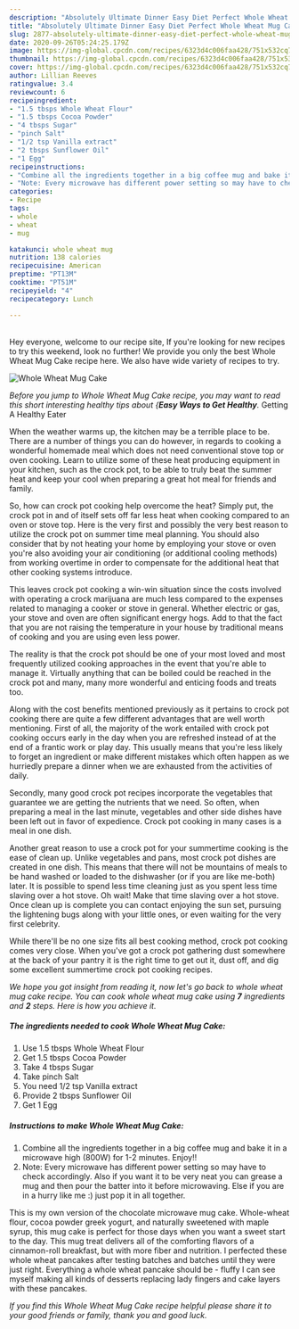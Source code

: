```yaml
---
description: "Absolutely Ultimate Dinner Easy Diet Perfect Whole Wheat Mug Cake"
title: "Absolutely Ultimate Dinner Easy Diet Perfect Whole Wheat Mug Cake"
slug: 2877-absolutely-ultimate-dinner-easy-diet-perfect-whole-wheat-mug-cake
date: 2020-09-26T05:24:25.179Z
image: https://img-global.cpcdn.com/recipes/6323d4c006faa428/751x532cq70/whole-wheat-mug-cake-recipe-main-photo.jpg
thumbnail: https://img-global.cpcdn.com/recipes/6323d4c006faa428/751x532cq70/whole-wheat-mug-cake-recipe-main-photo.jpg
cover: https://img-global.cpcdn.com/recipes/6323d4c006faa428/751x532cq70/whole-wheat-mug-cake-recipe-main-photo.jpg
author: Lillian Reeves
ratingvalue: 3.4
reviewcount: 6
recipeingredient:
- "1.5 tbsps Whole Wheat Flour"
- "1.5 tbsps Cocoa Powder"
- "4 tbsps Sugar"
- "pinch Salt"
- "1/2 tsp Vanilla extract"
- "2 tbsps Sunflower Oil"
- "1 Egg"
recipeinstructions:
- "Combine all the ingredients together in a big coffee mug and bake it in a microwave high (800W) for 1-2 minutes. Enjoy!!"
- "Note: Every microwave has different power setting so may have to check accordingly. Also if you want it to be very neat you can grease a mug and then pour the batter into it before microwaving. Else if you are in a hurry like me :) just pop it in all together."
categories:
- Recipe
tags:
- whole
- wheat
- mug

katakunci: whole wheat mug 
nutrition: 138 calories
recipecuisine: American
preptime: "PT13M"
cooktime: "PT51M"
recipeyield: "4"
recipecategory: Lunch

---
```

<br>
Hey everyone, welcome to our recipe site, If you're looking for new recipes to try this weekend, look no further! We provide you only the best Whole Wheat Mug Cake recipe here. We also have wide variety of recipes to try.
<br>


![Whole Wheat Mug Cake](https://img-global.cpcdn.com/recipes/6323d4c006faa428/751x532cq70/whole-wheat-mug-cake-recipe-main-photo.jpg)

<i>Before you jump to Whole Wheat Mug Cake recipe, you may want to read this short interesting healthy tips about {<strong>Easy Ways to Get Healthy</strong>.</i>
Getting A Healthy Eater


When the weather warms up, the kitchen may be a terrible place to be. There are a number of things you can do however, in regards to cooking a wonderful homemade meal which does not need conventional stove top or oven cooking. Learn to utilize some of these heat producing equipment in your kitchen, such as the crock pot, to be able to truly beat the summer heat and keep your cool when preparing a great hot meal for friends and family.

So, how can crock pot cooking help overcome the heat? Simply put, the crock pot in and of itself sets off far less heat when cooking compared to an oven or stove top. Here is the very first and possibly the very best reason to utilize the crock pot on summer time meal planning. You should also consider that by not heating your home by employing your stove or oven you're also avoiding your air conditioning (or additional cooling methods) from working overtime in order to compensate for the additional heat that other cooking systems introduce.

This leaves crock pot cooking a win-win situation since the costs involved with operating a crock marijuana are much less compared to the expenses related to managing a cooker or stove in general. Whether electric or gas, your stove and oven are often significant energy hogs. Add to that the fact that you are not raising the temperature in your house by traditional means of cooking and you are using even less power.

 The reality is that the crock pot should be one of your most loved and most frequently utilized cooking approaches in the event that you're able to manage it.  Virtually anything that can be boiled could be reached in the crock pot and many, many more wonderful and enticing foods and treats too.



Along with the cost benefits mentioned previously as it pertains to crock pot cooking there are quite a few different advantages that are well worth mentioning. First of all, the majority of the work entailed with crock pot cooking occurs early in the day when you are refreshed instead of at the end of a frantic work or play day. This usually means that you're less likely to forget an ingredient or make different mistakes which often happen as we hurriedly prepare a dinner when we are exhausted from the activities of daily.

Secondly, many good crock pot recipes incorporate the vegetables that guarantee we are getting the nutrients that we need. So often, when preparing a meal in the last minute, vegetables and other side dishes have been left out in favor of expedience. Crock pot cooking in many cases is a meal in one dish.

Another great reason to use a crock pot for your summertime cooking is the ease of clean up.  Unlike vegetables and pans, most crock pot dishes are created in one dish. This means that there will not be mountains of meals to be hand washed or loaded to the dishwasher (or if you are like me-both) later. It is possible to spend less time cleaning just as you spent less time slaving over a hot stove. Oh wait! Make that time slaving over a hot stove. Once clean up is complete you can contact enjoying the sun set, pursuing the lightening bugs along with your little ones, or even waiting for the very first celebrity.

While there'll be no one size fits all best cooking method, crock pot cooking comes very close. When you've got a crock pot gathering dust somewhere at the back of your pantry it is the right time to get out it, dust off, and dig some excellent summertime crock pot cooking recipes.


<i>We hope you got insight from reading it, now let's go back to whole wheat mug cake recipe. You can cook whole wheat mug cake using <strong>7</strong> ingredients and <strong>2</strong> steps. Here is how you achieve it.
</i>

##### The ingredients needed to cook Whole Wheat Mug Cake:

1. Use 1.5 tbsps Whole Wheat Flour
1. Get 1.5 tbsps Cocoa Powder
1. Take 4 tbsps Sugar
1. Take pinch Salt
1. You need 1/2 tsp Vanilla extract
1. Provide 2 tbsps Sunflower Oil
1. Get 1 Egg


##### Instructions to make Whole Wheat Mug Cake:

1. Combine all the ingredients together in a big coffee mug and bake it in a microwave high (800W) for 1-2 minutes. Enjoy!!
1. Note: Every microwave has different power setting so may have to check accordingly. Also if you want it to be very neat you can grease a mug and then pour the batter into it before microwaving. Else if you are in a hurry like me :) just pop it in all together.


This is my own version of the chocolate microwave mug cake. Whole-wheat flour, cocoa powder greek yogurt, and naturally sweetened with maple syrup, this mug cake is perfect for those days when you want a sweet start to the day. This mug treat delivers all of the comforting flavors of a cinnamon-roll breakfast, but with more fiber and nutrition. I perfected these whole wheat pancakes after testing batches and batches until they were just right. Everything a whole wheat pancake should be - fluffy I can see myself making all kinds of desserts replacing lady fingers and cake layers with these pancakes. 

<i>If you find this Whole Wheat Mug Cake recipe helpful please share it to your good friends or family, thank you and good luck.</i>
